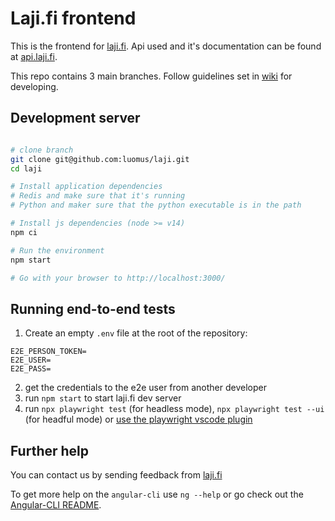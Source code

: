 # Laji.fi frontend

This is the frontend for [laji.fi](https://beta.laji.fi). Api used and it's documentation can be
found at [api.laji.fi](https://apitest.laji.fi/explorer/).

This repo contains 3 main branches. Follow guidelines set in [wiki](http://wiki.helsinki.fi/display/luomusict/Laji.fi+front+kehitysohjeet) for developing.

## Development server
```bash

# clone branch
git clone git@github.com:luomus/laji.git
cd laji

# Install application dependencies
# Redis and make sure that it's running
# Python and maker sure that the python executable is in the path

# Install js dependencies (node >= v14)
npm ci

# Run the environment
npm start

# Go with your browser to http://localhost:3000/
```

## Running end-to-end tests
1. Create an empty `.env` file at the root of the repository:
```
E2E_PERSON_TOKEN=
E2E_USER=
E2E_PASS=
```
2. get the credentials to the e2e user from another developer
3. run `npm start` to start laji.fi dev server
4. run `npx playwright test` (for headless mode), `npx playwright test --ui` (for headful mode) or [use the playwright vscode plugin](https://marketplace.visualstudio.com/items?itemName=ms-playwright.playwright)

## Further help

You can contact us by sending feedback from [laji.fi](https://beta.laji.fi) 

To get more help on the `angular-cli` use `ng --help` or go check out the [Angular-CLI README](https://github.com/angular/angular-cli/blob/master/README.md).
